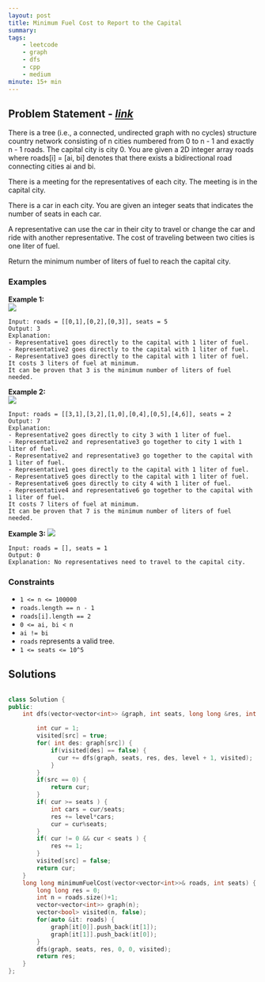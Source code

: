 ```yaml
---
layout: post
title: Minimum Fuel Cost to Report to the Capital 
summary:
tags:
    - leetcode
    - graph
    - dfs
    - cpp
    - medium
minute: 15+ min
---
```


## Problem Statement - [*link*](https://leetcode.com/problems/minimum-fuel-cost-to-report-to-the-capital/description/)  

There is a tree (i.e., a connected, undirected graph with no cycles) structure country network consisting of n cities numbered from 0 to n - 1 and exactly n - 1 roads. The capital city is city 0. You are given a 2D integer array roads where roads[i] = [ai, bi] denotes that there exists a bidirectional road connecting cities ai and bi.

There is a meeting for the representatives of each city. The meeting is in the capital city.

There is a car in each city. You are given an integer seats that indicates the number of seats in each car.

A representative can use the car in their city to travel or change the car and ride with another representative. The cost of traveling between two cities is one liter of fuel.

Return the minimum number of liters of fuel to reach the capital city.

### Examples


**Example 1:**   
<img src="https://assets.leetcode.com/uploads/2022/09/22/a4c380025e3ff0c379525e96a7d63a3.png">
```
Input: roads = [[0,1],[0,2],[0,3]], seats = 5
Output: 3
Explanation: 
- Representative1 goes directly to the capital with 1 liter of fuel.
- Representative2 goes directly to the capital with 1 liter of fuel.
- Representative3 goes directly to the capital with 1 liter of fuel.
It costs 3 liters of fuel at minimum. 
It can be proven that 3 is the minimum number of liters of fuel needed.
```

**Example 2:**   
<img src="https://assets.leetcode.com/uploads/2022/11/16/2.png">
```
Input: roads = [[3,1],[3,2],[1,0],[0,4],[0,5],[4,6]], seats = 2
Output: 7
Explanation: 
- Representative2 goes directly to city 3 with 1 liter of fuel.
- Representative2 and representative3 go together to city 1 with 1 liter of fuel.
- Representative2 and representative3 go together to the capital with 1 liter of fuel.
- Representative1 goes directly to the capital with 1 liter of fuel.
- Representative5 goes directly to the capital with 1 liter of fuel.
- Representative6 goes directly to city 4 with 1 liter of fuel.
- Representative4 and representative6 go together to the capital with 1 liter of fuel.
It costs 7 liters of fuel at minimum. 
It can be proven that 7 is the minimum number of liters of fuel needed.
```

**Example 3:**
<img src="https://assets.leetcode.com/uploads/2022/09/27/efcf7f7be6830b8763639cfd01b690a.png">
```
Input: roads = [], seats = 1
Output: 0
Explanation: No representatives need to travel to the capital city.
```

### Constraints

+ `1 <= n <= 100000`
+ `roads.length == n - 1`
+ `roads[i].length == 2`
+ `0 <= ai, bi < n`
+ `ai != bi`
+ `roads` represents a valid tree.
+ `1 <= seats <= 10^5`

## Solutions

```cpp

class Solution {
public:
    int dfs(vector<vector<int>> &graph, int seats, long long &res, int src, int level, vector<bool> &visited) {

        int cur = 1;
        visited[src] = true;
        for( int des: graph[src]) {
            if(visited[des] == false) {
              cur += dfs(graph, seats, res, des, level + 1, visited);
            }
        }
        if(src == 0) {
            return cur;
        }        
        if( cur >= seats ) {
            int cars = cur/seats;
            res += level*cars;
            cur = cur%seats;
        }
        if( cur != 0 && cur < seats ) {
            res += 1;
        }
        visited[src] = false;
        return cur;
    }
    long long minimumFuelCost(vector<vector<int>>& roads, int seats) {
        long long res = 0;
        int n = roads.size()+1;
        vector<vector<int>> graph(n);
        vector<bool> visited(n, false);
        for(auto &it: roads) {
            graph[it[0]].push_back(it[1]);
            graph[it[1]].push_back(it[0]);
        }
        dfs(graph, seats, res, 0, 0, visited);
        return res;
    }
};

```

